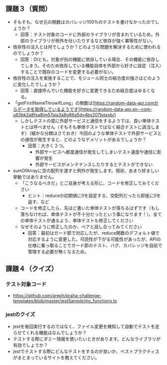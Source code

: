 ## 課題３（質問）
- そもそも、なぜ元の関数はカバレッジ100%のテストを書けなかったのでしょうか？
    - 回答：テスト対象のコードに外部のライブラリが含まれているため。外部のライブラリが例外を吐いたりするなど依存が強く冪等性がない。
- 依存性の注入とは何でしょうか？どのような問題を解決するために使われるのでしょうか？
    - 回答：DIとも。対象が別の機能に依存している場合、その機能に依存してしまう。そのため依存している機能自体を外部から好きに設定（注入）することで既存のコードを変更する必要がない。
- 依存性の注入を実施することで、モジュール同士の結合度の強さはどのように変化したでしょうか？
    - 回答：直接呼んでいた機能を好きに変更できるため結合度はゆるくなる。
- 「getFirstNameThrowIfLong」の関数は[https://random-data-api.comからデータを取得しているようです](https://random-data-api.xn--com-u63bk2a8fsa8im57aia3a8g86a5dv4bs207bqxxb/)
    - しかしテストの度に外部サービスと通信をするようでは、良い単体テストとは呼べません（そもそも単体テストではなく結合テストに該当します）（細かな分類はさておき）今回のような単体テストで外部サービスとの通信が発生すると、どのようなデメリットがあるでしょうか？
        - 回答：大きく２つ。
            - 外部サービスへ都度通信が発生してしまいテスト速度や通信に影響が発生
            - 外部サービスがメンテナンスしたりするとテストができない
- sumOfArrayに空の配列を渡すと例外が発生します。現状、あまり好ましい挙動ではありません。
    - 「こうなるべきだ」とご自身が考える形に、コードを修正してみてください
        - ヒント：reduceの初期値に0を設定する、空配列だったら即座に0を返す、など
    - コードを修正したら、先ほど書いた単体テストが落ちるはずです（もし落ちなければ、単体テストが不十分だったという事になります！）。全ての単体テストが通るよう、単体テストも修正してください
    - なぜそのように修正したのか、ペアと話し合ってみてください
        - 回答：最初はガード節で対応したが、reduce関数のデフォルト値で対応するように変更した。可読性が下がる可能性があったが、APIの仕様に乗っ取ることでガード節のテスト、バグ、カバレッジを自前で管理する必要が無くなるため。

## 課題４（クイズ）

### テスト対象コード
- https://github.com/areph/praha-challenge-templates/blob/master/jestSample/my_functions.ts

### jestのクイズ

- jestを毎回実行するのではなく、ファイル変更を検知して自動でテストを走らせてくれる機能はなんでしょうか？
- テストする際にダミー情報を使いたいときがあります。どんなライブラリが有効でしょうか？
- jestでテストする際にどんなテストをするのが良いか、ベストプラクティスがまとまっているサイトを教えてください。
